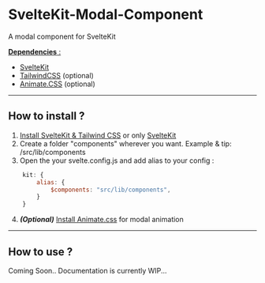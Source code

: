 # SvelteKit-Modal-Component
A modal component for SvelteKit

<ins>__Dependencies__ :</ins>
- [SvelteKit](https://kit.svelte.dev/)
- [TailwindCSS](https://tailwindcss.com/) (optional)
- [Animate.CSS](https://animate.style/) (optional)

___

## How to install ?

1. <a href="https://tailwindcss.com/docs/guides/sveltekit" target="_blank" >Install SvelteKit & Tailwind CSS</a> or only <a href="https://kit.svelte.dev/docs/creating-a-project" target="_blank">SvelteKit</a>
2. Create a folder "components" wherever you want. Example & tip: /src/lib/components
3. Open the your svelte.config.js and add alias to your config : 
```javascript
	kit: {
		alias: {
			$components: "src/lib/components",
		}
	}
```
4. **_(Optional)_** <a href="https://animate.style/#usage" target="_blank">Install Animate.css</a> for modal animation
___

## How to use ?
Coming Soon.. Documentation is currently WIP...